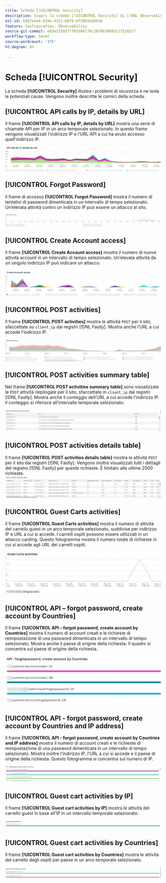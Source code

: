 ```yaml
---
title: Scheda [!UICONTROL Security]
description: Scopri la scheda [!UICONTROL Security] di [!DNL Observation for Adobe Commerce].
exl-id: b567e4a4-534e-4151-b6f6-bf59b1bd4028
feature: Configuration, Observability
source-git-commit: e83e2359377f03506178c28f8b30993c172282c7
workflow-type: tm+mt
source-wordcount: '375'
ht-degree: 0%

---
```


# Scheda [!UICONTROL Security]

La scheda **[!UICONTROL Security]** illustra i problemi di sicurezza e ne isola le potenziali cause. Vengono inoltre descritte le cornici della scheda.

## [!UICONTROL API calls by IP, details by URL]

Il frame **[!UICONTROL API calls by IP, details by URL]** mostra una serie di chiamate API per IP in un arco temporale selezionato. In questo frame vengono visualizzati l&#39;indirizzo IP e l&#39;URL API a cui ha avuto accesso quell&#39;indirizzo IP.

![Chiamate API da IP](../../assets/tools/observation-for-adobe-commerce/calls-by-ip.jpg)

## [!UICONTROL Forgot Password]

Il frame di accesso **[!UICONTROL Forgot Password]** mostra il numero di tentativi di password dimenticata in un intervallo di tempo selezionato. Un’elevata attività contro un indirizzo IP può essere un attacco al sito.

![Password dimenticata](../../assets/tools/observation-for-adobe-commerce/forgot-password.jpg)

## [!UICONTROL Create Account access]

Il frame **[!UICONTROL Create Account access]** mostra il numero di nuove attività account in un intervallo di tempo selezionato. Un’elevata attività da un singolo indirizzo IP può indicare un attacco.

![create-account-access](../../assets/tools/observation-for-adobe-commerce/create-account-access.png)

## [!UICONTROL POST activities]

Il frame **[!UICONTROL POST activities]** mostra le attività `POST` per il sito, sfaccettate su `client_ip` dai registri [!DNL Fastly]. Mostra anche l’URL a cui accede l’indirizzo IP.

![POST-attività](../../assets/tools/observation-for-adobe-commerce/POST-activities.jpg)

## [!UICONTROL POST activities summary table]

Nel frame **[!UICONTROL POST activities summary table]** sono visualizzate le `POST` attività riepilogate per il sito, sfaccettate in `client_ip` dai registri [!DNL Fastly]. Mostra anche il conteggio dell’URL a cui accede l’indirizzo IP. Il conteggio si riferisce all’intervallo temporale selezionato.

![POST-attività-riepilogo](../../assets/tools/observation-for-adobe-commerce/POST-activities-summary.jpg)

## [!UICONTROL POST activities details table]

Il frame **[!UICONTROL POST activities details table]** mostra le attività `POST` per il sito dai registri [!DNL Fastly]. Vengono inoltre visualizzati tutti i dettagli del registro [!DNL Fastly] per queste richieste. È limitato alle ultime 2000 richieste.
![Dettagli-post-attività](../../assets/tools/observation-for-adobe-commerce/POST-activities-details.jpg)

## [!UICONTROL Guest Carts activities]

Il frame **[!UICONTROL Guest Carts activities]** mostra il numero di attività del carrello guest in un arco temporale selezionato, suddivise per indirizzo IP e URL a cui si accede. I carrelli ospiti possono essere utilizzati in un attacco carding. Questo fotogramma mostra il numero totale di richieste in cui si accede agli URL dei carrelli ospiti.

![guest-carts-activities](../../assets/tools/observation-for-adobe-commerce/guest-carts-activities.jpg)

## [!UICONTROL API – forgot password, create account by Countries]

Il frame **[!UICONTROL API – forgot password, create account by Countries]** mostra il numero di account creati e le richieste di reimpostazione di una password dimenticata in un intervallo di tempo selezionato. Mostra anche il paese di origine della richiesta. Il quadro si concentra sul paese di origine della richiesta.

![api-forgot-countries](../../assets/tools/observation-for-adobe-commerce/api-forgot-countries.jpg)

## [!UICONTROL API - forgot password, create account by Countries and IP address]

Il frame **[!UICONTROL API - forgot password, create account by Countries and IP address]** mostra il numero di account creati e le richieste di reimpostazione di una password dimenticata in un intervallo di tempo selezionato. Mostra inoltre l’indirizzo IP, l’URL a cui si accede e il paese di origine della richiesta. Questo fotogramma si concentra sul numero di IP.

![api-forgot-countries-ip](../../assets/tools/observation-for-adobe-commerce/api-forgot-countries-ip.png)

## [!UICONTROL Guest cart activities by IP]

Il frame **[!UICONTROL Guest cart activities by IP]** mostra le attività del carrello guest in base all&#39;IP in un intervallo temporale selezionato.

![guest-cart-ip](../../assets/tools/observation-for-adobe-commerce/guest-cart-ip.png)

## [!UICONTROL Guest cart activities by Countries]

Il frame **[!UICONTROL Guest cart activities by Countries]** mostra le attività del carrello degli ospiti per paese in un arco temporale selezionato.

![guest-cart-country](../../assets/tools/observation-for-adobe-commerce/guest-cart-country.png)
